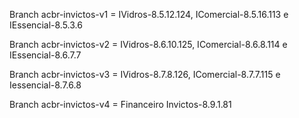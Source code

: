 Branch acbr-invictos-v1 = IVidros-8.5.12.124, IComercial-8.5.16.113 e IEssencial-8.5.3.6

Branch acbr-invictos-v2 = IVidros-8.6.10.125, IComercial-8.6.8.114 e IEssencial-8.6.7.7

Branch acbr-invictos-v3 = IVidros-8.7.8.126, IComercial-8.7.7.115 e Iessencial-8.7.6.8

Branch acbr-invictos-v4 = Financeiro Invictos-8.9.1.81